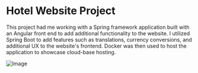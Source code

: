 # Hotel Website Project
This project had me working with a Spring framework application built with an Angular front end to add additional functionality to the website. I utilized Spring Boot to add features such as translations, currency conversions, and additional UX to the website's frontend. Docker was then used to host the application to showcase cloud-base hosting.

![Image](https://github.com/user-attachments/assets/af9cc7ab-3ea8-4e64-99b6-3375c245786c)
